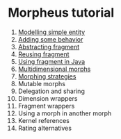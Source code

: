 # Morpheus tutorial

1. [Modelling simple entity](https://github.com/zslajchrt/morpheus-tutor/wiki/SimpleEntity)
2. [Adding some behavior](https://github.com/zslajchrt/morpheus-tutor/wiki/SimpleEntityWithBehavior)
3. [Abstracting fragment](https://github.com/zslajchrt/morpheus-tutor/wiki/AbstractingFragment)
4. [Reusing fragment](https://github.com/zslajchrt/morpheus-tutor/wiki/ReusingFragment)
5. [Using fragment in Java](https://github.com/zslajchrt/morpheus-tutor/wiki/MorphsInJava)
6. [Multidimensional morphs](https://github.com/zslajchrt/morpheus-tutor/wiki/MultipleDimensions)
7. [Morphing strategies](https://github.com/zslajchrt/morpheus-tutor/wiki/MorphingStrategies)
8. Mutable morphs
9. Delegation and sharing
10. Dimension wrappers
11. Fragment wrappers
12. Using a morph in another morph
13. Kernel references
14. Rating alternatives
